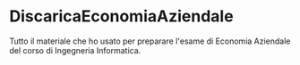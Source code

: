 # DiscaricaEconomiaAziendale
Tutto il materiale che ho usato per preparare l'esame di Economia Aziendale del corso di Ingegneria Informatica. 

